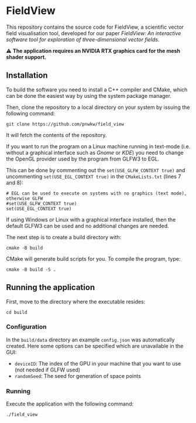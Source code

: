 # FieldView

This repository contains the source code for FieldView, a scientific vector field visualisation tool, developed for our paper *FieldView: An interactive software tool for exploration of three-dimensional vector fields*.

:warning: **The application requires an NVIDIA RTX graphics card for the mesh shader support.**

## Installation

To build the software you need to install a C++ compiler and CMake, which can be done the easiest way by using the system package manager.

Then, clone the repository to a local directory on your system by issuing the following command:
```
git clone https://github.com/pnwkw/field_view
```
It will fetch the contents of the repository.

If you want to run the program on a Linux machine running in text-mode (i.e. without a graphical interface such as *Gnome* or *KDE*) you need to change the OpenGL provider used
by the program from GLFW3 to EGL.

This can be done by commenting out the `set(USE_GLFW_CONTEXT true)` and uncommenting `set(USE_EGL_CONTEXT true)` in the `CMakeLists.txt` (lines 7 and 8):
```
# EGL can be used to execute on systems with no graphics (text mode), otherwise GLFW
#set(USE_GLFW_CONTEXT true)
set(USE_EGL_CONTEXT true)
```

If using Windows or Linux with a graphical interface installed, then the default GLFW3 can be used and no additional changes are needed.

The next step is to create a build directory with:
```
cmake -B build
```
CMake will generate build scripts for you. To compile the program, type:
```
cmake -B build -S .
```

## Running the application

First, move to the directory where the executable resides:
```
cd build
```
### Configuration
In the `build/data` directory an example `config.json` was automatically created. Here some options can be specified
which are unavailable in the GUI:

* `deviceID`: The index of the GPU in your machine that you want to use (not needed if GLFW used)
* `randomSeed`: The seed for generation of space points
### Running
Execute the application with the following command:
```
./field_view
```
